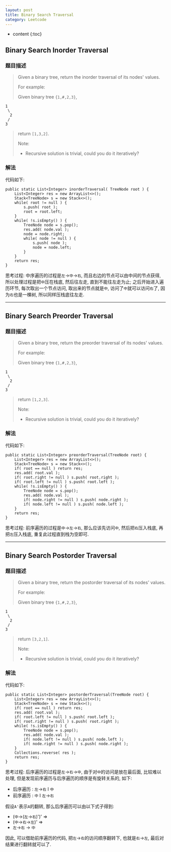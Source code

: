 ```yaml
---
layout: post
title: Binary Search Traversal
category: Leetcode
---
```


* content
{:toc}

## Binary Search Inorder Traversal

### 题目描述

> Given a binary tree, return the inorder traversal of its nodes' values.
>
> For example:
>
> Given binary tree `{1,#,2,3}`,
>
    1
     \
      2
     /
    3
>
> return `[1,3,2]`.
>
> Note: 
>
> * Recursive solution is trivial, could you do it iteratively?

### 解法

代码如下:

    public static List<Integer> inorderTraversal( TreeNode root ) {
        List<Integer> res = new ArrayList<>();
        Stack<TreeNode> s = new Stack<>();
        while( root != null ) {
            s.push( root );
            root = root.left;
        }
        while( !s.isEmpty() ) {
            TreeNode node = s.pop();
            res.add( node.val );
            node = node.right;
            while( node != null ) {
                s.push( node );
                node = node.left;
            }
        }
        return res;
    }

思考过程: 中序遍历的过程是`左`->`中`->`右`, 而且右边的节点可以由中间的节点获得, 所以处理过程是把`中`压在栈底, 然后往左走, 直到不能往左走为止; 之后开始进入遍历环节, 每次取出一个节点访问, 取出来的节点就是`中`, 访问了`中`就可以访问`右`了, 因为`右`也是一棵树, 所以同样压栈底往左走.

- - -

## Binary Search Preorder Traversal

### 题目描述

> Given a binary tree, return the preorder traversal of its nodes' values.
>
> For example:
>
> Given binary tree `{1,#,2,3}`,
>
    1
     \
      2
     /
    3
>
> return `[1,2,3]`.
>
> Note: 
>
> * Recursive solution is trivial, could you do it iteratively?

### 解法

代码如下:

    public static List<Integer> preorderTraversal(TreeNode root) {
        List<Integer> res = new ArrayList<>();
        Stack<TreeNode> s = new Stack<>();
        if( root == null ) return res;
        res.add( root.val );
        if( root.right != null ) s.push( root.right );
        if( root.left != null ) s.push( root.left );
        while( !s.isEmpty() ) {
            TreeNode node = s.pop();
            res.add( node.val );
            if( node.right != null ) s.push( node.right );
            if( node.left != null ) s.push( node.left );
        }
        return res;
    }

思考过程: 前序遍历的过程是`中`->`左`->`右`, 那么应该先访问`中`, 然后把`右`压入栈底, 再把`左`压入栈底, 重复此过程直到栈为空即可.

- - -

## Binary Search Postorder Traversal

### 题目描述

> Given a binary tree, return the postorder traversal of its nodes' values.
>
> For example:
>
> Given binary tree `{1,#,2,3}`,
>
    1
     \
      2
     /
    3
>
> return `[3,2,1]`.
>
> Note: 
>
> * Recursive solution is trivial, could you do it iteratively?

### 解法

代码如下:

    public static List<Integer> postorderTraversal(TreeNode root) {
        List<Integer> res = new ArrayList<>();
        Stack<TreeNode> s = new Stack<>();
        if( root == null ) return res;
        res.add( root.val );
        if( root.left != null ) s.push( root.left );
        if( root.right != null ) s.push( root.right );
        while( !s.isEmpty() ) {
            TreeNode node = s.pop();
            res.add( node.val );
            if( node.left != null ) s.push( node.left );
            if( node.right != null ) s.push( node.right );
        }
        Collections.reverse( res );
        return res;
    }

思考过程: 后序遍历的过程是`左`->`右`->`中`, 由于对`中`的访问是放在最后面, 比较难以处理, 但是发现前序遍历与后序遍历的顺序是有旋转关系的, 如下:

* 后序遍历 : `左`->`右` I `中`
* 前序遍历 : `中` I `左`->`右`

假设`A'`表示`A`的翻转, 那么后序遍历可以由以下式子得到:

* (`中`->(`左`->`右`)')' => 
* (`中`->`右`->`左`)' => 
* `左`->`右` -> `中`

因此, 可以借助前序遍历的代码, 把`左`->`右`的访问顺序翻转下, 也就是`右`->`左`, 最后对结果进行翻转就可以了.